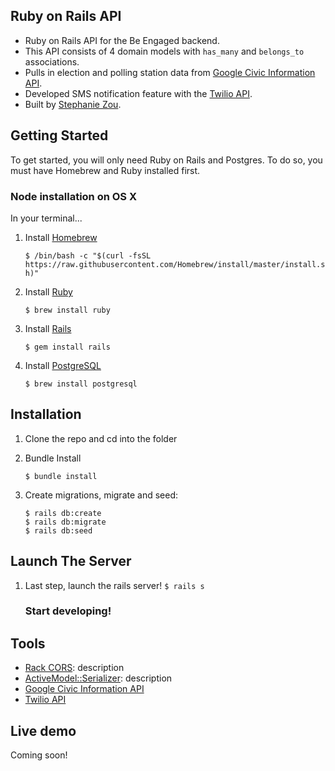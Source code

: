 ## Ruby on Rails API
* Ruby on Rails API for the Be Engaged backend.
* This API consists of 4 domain models with `has_many` and `belongs_to` associations.
* Pulls in election and polling station data from [Google Civic Information API](https://developers.google.com/civic-information/docs/using_api).
* Developed SMS notification feature with the [Twilio API](https://www.twilio.com/).
* Built by [Stephanie Zou](https://github.com/stephaniezou1).

## Getting Started

To get started, you will only need Ruby on Rails and Postgres. To do so, you must have Homebrew and Ruby installed first.

### Node installation on OS X

In your terminal...

1. Install [Homebrew](https://brew.sh/)

    ```$ /bin/bash -c "$(curl -fsSL https://raw.githubusercontent.com/Homebrew/install/master/install.sh)"```
  
2. Install [Ruby](https://www.ruby-lang.org/en/)
    
    ```$ brew install ruby```

3. Install [Rails](https://rubyonrails.org/)

    ```$ gem install rails```

4. Install [PostgreSQL](https://www.postgresql.org/)

    ```$ brew install postgresql```


## Installation

1. Clone the repo and cd into the folder
2. Bundle Install

    ```$ bundle install```
    
3. Create migrations, migrate and seed:

    ```
    $ rails db:create
    $ rails db:migrate
    $ rails db:seed
## Launch The Server

1. Last step, launch the rails server!
    ```$ rails s```
    
    ### Start developing!


## Tools

* [Rack CORS](https://github.com/cyu/rack-cors): description
* [ActiveModel::Serializer](https://github.com/rails-api/active_model_serializers): description
* [Google Civic Information API](https://developers.google.com/civic-information/docs/using_api)
* [Twilio API](https://www.twilio.com/)

## Live demo
Coming soon!
